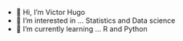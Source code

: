 - 👋 Hi, I’m Victor Hugo
- 👀 I’m interested in ... Statistics and Data science
- 🌱 I’m currently learning ... R and Python

<!---
VictorHugoLMoreira/VictorHugoLMoreira is a ✨ special ✨ repository because its `README.md` (this file) appears on your GitHub profile.
You can click the Preview link to take a look at your changes.
--->
